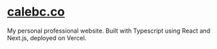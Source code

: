 # [calebc.co](https://calebc.co)

My personal professional website. Built with Typescript using React and Next.js, deployed on Vercel.
